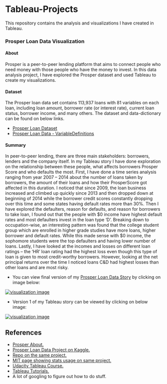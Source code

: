 # Tableau-Projects
This repository contains the analysis and visualizations I have created in Tableau.

### Prosper Loan Data Visualization
#### About
Prosper is a peer-to-peer lending platform that aims to connect people who need money with those people who have the money to invest. In this data analysis project, I have explored the Prosper dataset and used Tableau to create my visualizations.

#### Dataset
The Prosper loan data set contains 113,937 loans with 81 variables on each loan, including loan amount, borrower rate (or interest rate), current loan status, borrower income, and many others. The dataset and data-dictionary can be found on below links.
- [Prosper Loan Dataset](https://raw.githubusercontent.com/jubins/Tableau-Projects/master/ProsperLoanData/data/prosperLoanData.csv)
- [Prosper Loan Data - VariableDefinitions](https://github.com/jubins/Tableau-Projects/blob/master/ProsperLoanData/data/ProsperLoanData-VariableDefinitions.csv)

#### Summary
In peer-to-peer lending, there are three main stakeholders: borrowers, lenders and the company itself. In my Tableau story I have done exploration on the relationship between these people, what affects borrowers Prosper Score and who defaults the most. First, I have done a time series analysis ranging from year 2007 – 2014 about the number of loans taken by borrowers, the amount of their loans and how their ProsperScore got affected in this duration. I noticed that since 2009, the loan business increased and climbed up quickly since 2013 and then dropped down at beginning of 2014 while the borrower credit scores constantly dropping over this time and some states having default rates more than 30%.
Then I have explored the defaulters, reason for defaults, and reason for borrowers to take loan, I found out that the people with $0 income have highest default rates and most defaulters invest in the loan type ‘D’. Breaking down to occupation-wise, an interesting pattern was found that the college student group which are enrolled in higher grade studies have more loans, higher borrower and default rates. While this made sense with $0 income, the sophomore students were the top defaulters and having lower number of loans. Lastly, I have looked at the incomes and losses on different loan ratings – the ‘HR’ loan rating had the highest loss even though this type of loan is given to most credit-worthy borrowers. However, looking at the net principal returns over the time I noticed loans C&D had highest losses than other loans and are most risky.

- You can view final version of my [Prosper Loan Data Story](https://public.tableau.com/profile/jubin.soni#!/vizhome/ProsperLoanData_7/ProsperLoanStory-Version2) by clicking on image below:

[![visualization image](https://github.com/jubins/Tableau-Projects/blob/master/ProsperLoanData/data/pld_screenshot.png)](https://public.tableau.com/profile/jubin.soni#!/vizhome/ProsperLoanData_7/ProsperLoanStory-Version2)

- Version 1 of my Tableau story can be viewed by clicking on below image:

[![visualization image](https://github.com/jubins/Tableau-Projects/blob/master/ProsperLoanData/data/pld_screenshot_v1.png)](https://public.tableau.com/profile/jubin.soni#!/vizhome/ProsperLoanData_Version1/ProsperLoanStory-Version1)


## References
- [Prosper About.](https://www.prosper.com/plp/about/contact-us/)
- [Prosper Loan Data Project on Kaggle.](https://www.kaggle.com/jschnessl/prosperloans)
- [Repo on the same project.](https://github.com/grace-pehl/ProsperLoan) 
- [MIT page showing stats usage on same project.](http://courses.media.mit.edu/2008fall/mas622j/Projects/CharlieCocoErnestoMatt/data/)
- [Udacity Tableau Course.](https://www.udacity.com/course/data-visualization-in-tableau--ud1006)
- [Tableau Tutorials.](https://www.tableau.com/learn/training)
- A lot of googling to figure out how to do stuff.
